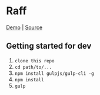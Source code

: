 # Raff


[Demo][demo] | [Source][source]

[demo]: https://andrivash.github.io/raff/
[source]: https://github.com/andrIvash/raff/  


## Getting started for dev

1. ```clone this repo```
2. ```cd path/to/...```
3. ```npm install gulpjs/gulp-cli -g```
4. ```npm install```  
5. ```gulp```

